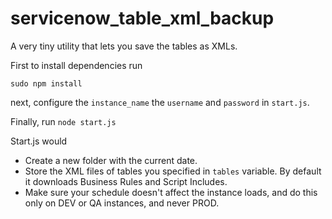 # servicenow_table_xml_backup
A very tiny utility that lets you save the tables as XMLs. 

First to install dependencies run

`sudo npm install`

next, configure the `instance_name` the `username` and `password` in `start.js`.

Finally, run `node start.js`

Start.js would

- Create a new folder with the current date.
- Store the XML files of tables you specified in `tables` variable. By default it downloads Business Rules and Script Includes.
- Make sure your schedule doesn't affect the instance loads, and do this only on DEV or QA instances, and never PROD.
